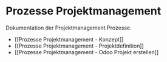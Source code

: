 # Prozesse Projektmanagement
Dokumentation der Projektmanagement Prozesse.

* [[Prozesse Projektmanagement - Konzept]]
* [[Prozesse Projektmanagement - Projektdefinition]]
* [[Prozesse Projektmanagement - Odoo Projekt erstellen]]